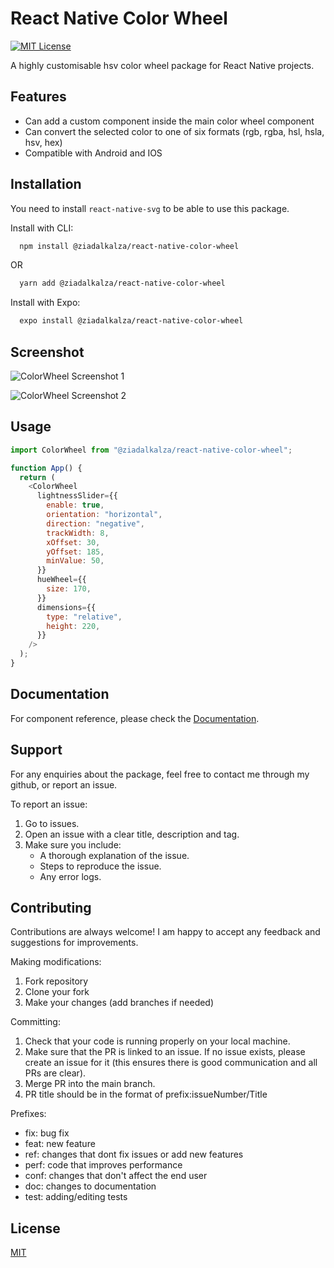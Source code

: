 # React Native Color Wheel

[![MIT License](https://img.shields.io/badge/License-MIT-green.svg)](https://choosealicense.com/licenses/mit/)

A highly customisable hsv color wheel package for React Native projects.

## Features

- Can add a custom component inside the main color wheel component
- Can convert the selected color to one of six formats (rgb, rgba, hsl, hsla, hsv, hex)
- Compatible with Android and IOS

## Installation

You need to install `react-native-svg` to be able to use this package.

Install with CLI:

```bash
  npm install @ziadalkalza/react-native-color-wheel
```

OR

```bash
  yarn add @ziadalkalza/react-native-color-wheel
```

Install with Expo:

```bash
  expo install @ziadalkalza/react-native-color-wheel
```

## Screenshot

![ColorWheel Screenshot 1](https://user-images.githubusercontent.com/84280036/213895928-45b96554-20bf-47fa-aab7-fa5b50c0402e.jpeg)

![ColorWheel Screenshot 2](https://user-images.githubusercontent.com/84280036/213895936-191f22a0-0667-4594-b879-5b259e1408db.jpeg)

## Usage

```javascript
import ColorWheel from "@ziadalkalza/react-native-color-wheel";

function App() {
  return (
    <ColorWheel
      lightnessSlider={{
        enable: true,
        orientation: "horizontal",
        direction: "negative",
        trackWidth: 8,
        xOffset: 30,
        yOffset: 185,
        minValue: 50,
      }}
      hueWheel={{
        size: 170,
      }}
      dimensions={{
        type: "relative",
        height: 220,
      }}
    />
  );
}
```

## Documentation

For component reference, please check the [Documentation](https://github.com/ziadalkalza/react-native-color-wheel/blob/master/DOCUMENTATION.md).

## Support

For any enquiries about the package, feel free to contact me through my github, or report an issue.

To report an issue:

1. Go to issues.
2. Open an issue with a clear title, description and tag.
3. Make sure you include:
   - A thorough explanation of the issue.
   - Steps to reproduce the issue.
   - Any error logs.

## Contributing

Contributions are always welcome! I am happy to accept any feedback and suggestions for improvements.

Making modifications:

1. Fork repository
2. Clone your fork
3. Make your changes (add branches if needed)

Committing:

1. Check that your code is running properly on your local machine.
2. Make sure that the PR is linked to an issue. If no issue exists, please create an issue for it (this ensures there is good communication and all PRs are clear).
3. Merge PR into the main branch.
4. PR title should be in the format of prefix:issueNumber/Title

Prefixes:

- fix: bug fix
- feat: new feature
- ref: changes that dont fix issues or add new features
- perf: code that improves performance
- conf: changes that don't affect the end user
- doc: changes to documentation
- test: adding/editing tests

## License

[MIT](https://choosealicense.com/licenses/mit/)
